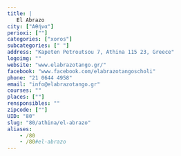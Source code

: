 ```yaml
---
title: |
   El Abrazo
city: ["Αθήνα"]
perioxi: [""]
categories: ["xoros"]
subcategories: [" "]
address: "Kapeten Petroutsou 7, Athina 115 23, Greece"
logoimg: ""
website: "www.elabrazotango.gr/"
facebook: "www.facebook.com/elabrazotangoscholi"
phone: "21 0644 4958"
email: "info@elabrazotango.gr"
courses: ""
places: [""]
rensponsibles: ""
zipcode: [""]
UID: "80"
slug: "80/athina/el-abrazo"
aliases:
    - /80
    - /80#el-abrazo
---
```



